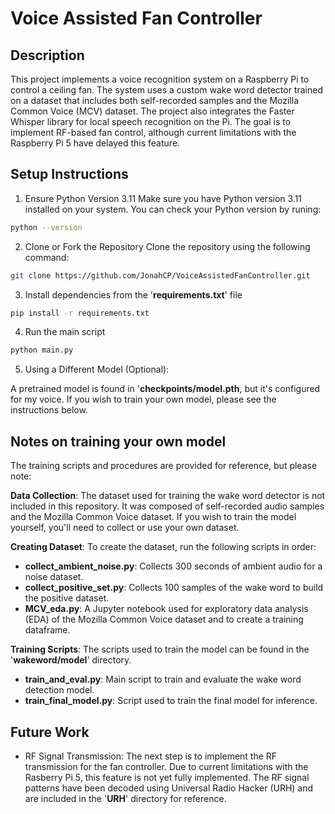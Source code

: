 # Voice Assisted Fan Controller

## Description
This project implements a voice recognition system on a Raspberry Pi to control a ceiling fan. The system uses a custom wake word detector trained on a dataset that includes both self-recorded samples and the Mozilla Common Voice (MCV) dataset. The project also integrates the Faster Whisper library for local speech recognition on the Pi. The goal is to implement RF-based fan control, although current limitations with the Raspberry Pi 5 have delayed this feature.

## Setup Instructions

1. Ensure Python Version 3.11
Make sure you have Python version 3.11 installed on your system. You can check your Python version by runing:
```bash
python --version
```
2. Clone or Fork the Repository
Clone the repository using the following command:
```bash
git clone https://github.com/JonahCP/VoiceAssistedFanController.git
```
3. Install dependencies from the '**requirements.txt**' file
  ```bash
  pip install -r requirements.txt
  ```
4. Run the main script
  ```bash
  python main.py
  ```
5. Using a Different Model (Optional):

A pretrained model is found in '**checkpoints/model.pth**, but it's configured for my voice. If you wish to train your own model, please see the instructions below.

## Notes on training your own model
The training scripts and procedures are provided for reference, but please note:

**Data Collection**: The dataset used for training the wake word detector is not included in this repository. It was composed of self-recorded audio samples and the Mozilla Common Voice dataset. If you wish to train the model yourself, you'll need to collect or use your own dataset.

**Creating Dataset**: To create the dataset, run the following scripts in order:

- **collect_ambient_noise.py**: Collects 300 seconds of ambient audio for a noise dataset.
- **collect_positive_set.py**: Collects 100 samples of the wake word to build the positive dataset.
- **MCV_eda.py**: A Jupyter notebook used for exploratory data analysis (EDA) of the Mozilla Common Voice dataset and to create a training dataframe.

**Training Scripts**: The scripts used to train the model can be found in the '**wakeword/model**' directory.

- **train_and_eval.py**: Main script to train and evaluate the wake word detection model.
- **train_final_model.py**: Script used to train the final model for inference.

## Future Work
- RF Signal Transmission: The next step is to implement the RF transmission for the fan controller. Due to current limitations with the Rasberry Pi 5, this feature is not yet fully implemented. The RF signal patterns have been decoded using Universal Radio Hacker (URH) and are included in the '**URH**' directory for reference. 
